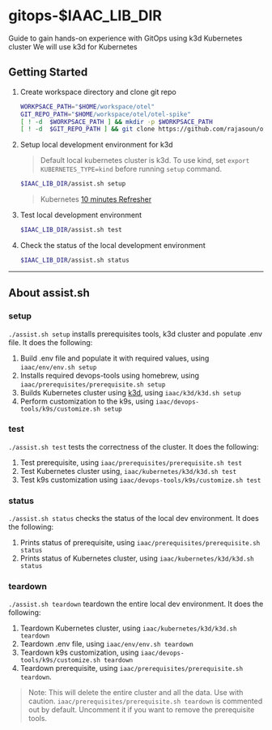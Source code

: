 # gitops-$IAAC_LIB_DIR

Guide to gain hands-on experience with GitOps using k3d Kubernetes cluster 
We will use k3d for Kubernetes

## Getting Started

1. Create workspace directory and clone git repo

    ```sh
    WORKPSACE_PATH="$HOME/workspace/otel"
    GIT_REPO_PATH="$HOME/workspace/otel/otel-spike"
    [ ! -d  $WORKPSACE_PATH ] && mkdir -p $WORKPSACE_PATH
    [ ! -d  $GIT_REPO_PATH ] && git clone https://github.com/rajasoun/otel-spike $WORKPSACE_PATH 
    ```

2. Setup local development environment for k3d
    > Default local kubernetes cluster is k3d. To use kind, set `export KUBERNETES_TYPE=kind` before running `setup` command.

    ```sh
    $IAAC_LIB_DIR/assist.sh setup
    ```
    > Kubernetes [10 minutes Refresher][k8s_refresher]
3. Test local development environment

    ```sh
    $IAAC_LIB_DIR/assist.sh test
    ```

4. Check the status of the local development environment

    ```sh
    $IAAC_LIB_DIR/assist.sh status
    ```
---

## About assist.sh

### setup

`./assist.sh setup` installs prerequisites tools, k3d cluster and populate .env file. It does the following:
1. Build .env file and populate it with required values, using `iaac/env/env.sh setup`
1. Installs required devops-tools using homebrew, using `iaac/prerequisites/prerequisite.sh setup`
1. Builds Kubernetes cluster using [k3d](https://k3d.io), using `iaac/k3d/k3d.sh setup`
1. Perform customization to the k9s, using `iaac/devops-tools/k9s/customize.sh setup`

### test

`./assist.sh test` tests the correctness of the cluster. It does the following:
1. Test prerequisite, using `iaac/prerequisites/prerequisite.sh test`
1. Test Kubernetes cluster using, `iaac/kubernetes/k3d/k3d.sh test`
1. Test k9s customization using `iaac/devops-tools/k9s/customize.sh test`

### status

`./assist.sh status` checks the status of the local dev environment. It does the following:
1. Prints status of prerequisite, using `iaac/prerequisites/prerequisite.sh status`
1. Prints status of  Kubernetes cluster, using `iaac/kubernetes/k3d/k3d.sh status`

### teardown

`./assist.sh teardown` teardown the entire local dev environment. It does the following:
1. Teardown Kubernetes cluster, using `iaac/kubernetes/k3d/k3d.sh teardown`
1. Teardown .env file, using `iaac/env/env.sh teardown`
1. Teardown k9s customization, using `iaac/devops-tools/k9s/customize.sh teardown`
1. Teardown prerequisite, using `iaac/prerequisites/prerequisite.sh teardown`.

> Note: This will delete the entire cluster and all the data. Use with caution. `iaac/prerequisites/prerequisite.sh teardown` is commented out by default. Uncomment it if you want to remove the prerequisite tools.


[k8s_refresher]: ../docs/v0/k8s.md